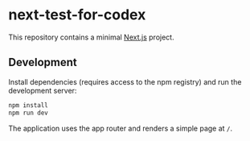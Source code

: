 # next-test-for-codex

This repository contains a minimal [Next.js](https://nextjs.org/) project.

## Development

Install dependencies (requires access to the npm registry) and run the
development server:

```bash
npm install
npm run dev
```

The application uses the app router and renders a simple page at `/`.
